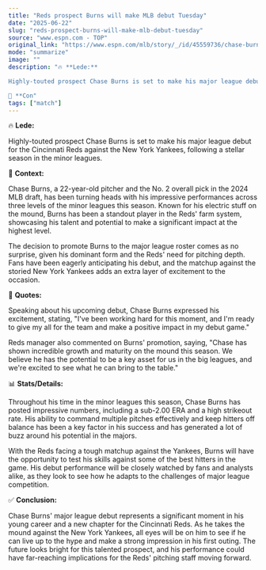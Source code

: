 ```yaml
---
title: "Reds prospect Burns will make MLB debut Tuesday"
date: "2025-06-22"
slug: "reds-prospect-burns-will-make-mlb-debut-tuesday"
source: "www.espn.com - TOP"
original_link: "https://www.espn.com/mlb/story/_/id/45559736/chase-burns-make-mlb-debut-cincinnati-reds-tuesday"
mode: "summarize"
image: ""
description: "🔥 **Lede:** 

Highly-touted prospect Chase Burns is set to make his major league debut for the Cincinnati Reds against the New York Yankees, following a stellar season in the minor leagues.

🧠 **Con"
tags: ["match"]
---
```


🔥 **Lede:** 

Highly-touted prospect Chase Burns is set to make his major league debut for the Cincinnati Reds against the New York Yankees, following a stellar season in the minor leagues.

🧠 **Context:**

Chase Burns, a 22-year-old pitcher and the No. 2 overall pick in the 2024 MLB draft, has been turning heads with his impressive performances across three levels of the minor leagues this season. Known for his electric stuff on the mound, Burns has been a standout player in the Reds' farm system, showcasing his talent and potential to make a significant impact at the highest level.

The decision to promote Burns to the major league roster comes as no surprise, given his dominant form and the Reds' need for pitching depth. Fans have been eagerly anticipating his debut, and the matchup against the storied New York Yankees adds an extra layer of excitement to the occasion.

🎤 **Quotes:**

Speaking about his upcoming debut, Chase Burns expressed his excitement, stating, "I've been working hard for this moment, and I'm ready to give my all for the team and make a positive impact in my debut game."

Reds manager also commented on Burns' promotion, saying, "Chase has shown incredible growth and maturity on the mound this season. We believe he has the potential to be a key asset for us in the big leagues, and we're excited to see what he can bring to the table."

📊 **Stats/Details:**

Throughout his time in the minor leagues this season, Chase Burns has posted impressive numbers, including a sub-2.00 ERA and a high strikeout rate. His ability to command multiple pitches effectively and keep hitters off balance has been a key factor in his success and has generated a lot of buzz around his potential in the majors.

With the Reds facing a tough matchup against the Yankees, Burns will have the opportunity to test his skills against some of the best hitters in the game. His debut performance will be closely watched by fans and analysts alike, as they look to see how he adapts to the challenges of major league competition.

✅ **Conclusion:**

Chase Burns' major league debut represents a significant moment in his young career and a new chapter for the Cincinnati Reds. As he takes the mound against the New York Yankees, all eyes will be on him to see if he can live up to the hype and make a strong impression in his first outing. The future looks bright for this talented prospect, and his performance could have far-reaching implications for the Reds' pitching staff moving forward.